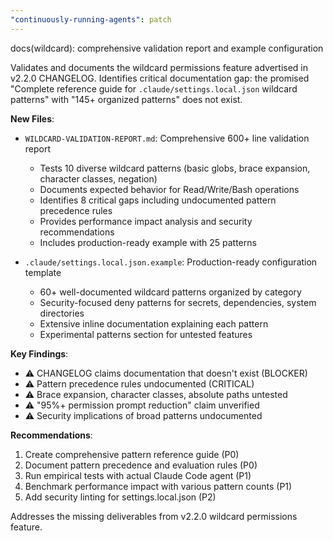 ```yaml
---
"continuously-running-agents": patch
---
```


docs(wildcard): comprehensive validation report and example configuration

Validates and documents the wildcard permissions feature advertised in v2.2.0 CHANGELOG. Identifies critical documentation gap: the promised "Complete reference guide for `.claude/settings.local.json` wildcard patterns" with "145+ organized patterns" does not exist.

**New Files**:
- `WILDCARD-VALIDATION-REPORT.md`: Comprehensive 600+ line validation report
  - Tests 10 diverse wildcard patterns (basic globs, brace expansion, character classes, negation)
  - Documents expected behavior for Read/Write/Bash operations
  - Identifies 8 critical gaps including undocumented pattern precedence rules
  - Provides performance impact analysis and security recommendations
  - Includes production-ready example with 25 patterns

- `.claude/settings.local.json.example`: Production-ready configuration template
  - 60+ well-documented wildcard patterns organized by category
  - Security-focused deny patterns for secrets, dependencies, system directories
  - Extensive inline documentation explaining each pattern
  - Experimental patterns section for untested features

**Key Findings**:
- ⚠️ CHANGELOG claims documentation that doesn't exist (BLOCKER)
- ⚠️ Pattern precedence rules undocumented (CRITICAL)
- ⚠️ Brace expansion, character classes, absolute paths untested
- ⚠️ "95%+ permission prompt reduction" claim unverified
- ⚠️ Security implications of broad patterns undocumented

**Recommendations**:
1. Create comprehensive pattern reference guide (P0)
2. Document pattern precedence and evaluation rules (P0)
3. Run empirical tests with actual Claude Code agent (P1)
4. Benchmark performance impact with various pattern counts (P1)
5. Add security linting for settings.local.json (P2)

Addresses the missing deliverables from v2.2.0 wildcard permissions feature.
